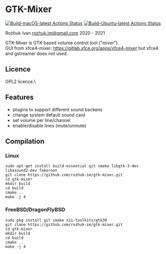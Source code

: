 # GTK-Mixer

[![Build-macOS-latest Actions Status](https://github.com/rozhuk-im/gtk-mixer/workflows/build-macos-latest/badge.svg)](https://github.com/rozhuk-im/gtk-mixer/actions)
[![Build-Ubuntu-latest Actions Status](https://github.com/rozhuk-im/gtk-mixer/workflows/build-ubuntu-latest/badge.svg)](https://github.com/rozhuk-im/gtk-mixer/actions)


Rozhuk Ivan <rozhuk.im@gmail.com> 2020 - 2021

GTK-Mixer is GTK based volume control tool ("mixer").\
GUI from xfce4-mixer: https://gitlab.xfce.org/apps/xfce4-mixer
but xfce4 and gstreamer does not used.


## Licence
GPL2 licence.\


## Features
* plugins to support different sound backens
* change system default sound card
* set volume per line/channel
* enable/disable lines (mute/unmute)


## Compilation

### Linux
```
sudo apt-get install build-essential git cmake libgtk-3-dev libasound2-dev fakeroot
git clone https://github.com/rozhuk-im/gtk-mixer.git
cd gtk-mixer
mkdir build
cd build
cmake ..
make -j 4
```

### FreeBSD/DragonFlyBSD
```
sudo pkg install git cmake x11-toolkits/gtk30
git clone https://github.com/rozhuk-im/gtk-mixer.git
cd gtk-mixer
mkdir build
cd build
cmake ..
make -j 4
```
